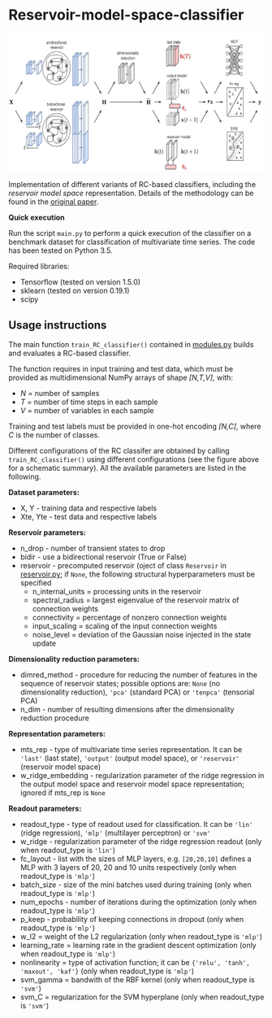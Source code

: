 # Reservoir-model-space-classifier

<img src="./logs/RC_classifier.JPG" width="603.5" height="272.5">

Implementation of different variants of RC-based classifiers, including the *reservoir model space* representation. Details of the methodology can be found in the [original paper](https://arxiv.org/abs/1711.06509).

**Quick execution**

Run the script ```main.py``` to perform a quick execution of the classifier on a benchmark dataset for classification of multivariate time series.
The code has been tested on Python 3.5.

Required libraries:

- Tensorflow (tested on version 1.5.0)
- sklearn (tested on version 0.19.1)
- scipy


## Usage instructions

The main function ```train_RC_classifier()``` contained in [modules.py](https://github.com/FilippoMB/Reservoir-model-space-classifier/blob/master/code/modules.py) builds and evaluates a RC-based classifier.

The function requires in input training and test data, which must be provided as multidimensional NumPy arrays of shape *[N,T,V]*, with:

- *N* = number of samples
- *T* = number of time steps in each sample
- *V* = number of variables in each sample

Training and test labels must be provided in one-hot encoding *[N,C]*, where *C* is the number of classes.

Different configurations of the RC classifer are obtained by calling ```train_RC_classifier()``` using different configurations (see the figure above for a schematic summary). All the available parameters are listed in the following.

**Dataset parameters:**

- X, Y - training data and respective labels
- Xte, Yte - test data and respective labels
    
**Reservoir parameters:**

- n_drop - number of transient states to drop
- bidir - use a bidirectional reservoir (True or False)
- reservoir - precomputed reservoir (oject of class ````Reservoir```` in [reservoir.py](https://github.com/FilippoMB/Reservoir-model-space-classifier/blob/master/code/reservoir.py); if ```None```, the following structural hyperparameters must be specified
    - n\_internal\_units = processing units in the reservoir
    - spectral_radius = largest eigenvalue of the reservoir matrix of connection weights
    - connectivity = percentage of nonzero connection weights
    - input_scaling = scaling of the input connection weights
    - noise_level = deviation of the Gaussian noise injected in the state update

        
**Dimensionality reduction parameters:**

- dimred_method - procedure for reducing the number of features in the sequence of reservoir states; possible options are: ````None```` (no dimensionality reduction), ````'pca'```` (standard PCA) or ````'tenpca'```` (tensorial PCA)
- n_dim - number of resulting dimensions after the dimensionality reduction procedure
    
**Representation parameters:**

- mts_rep - type of multivariate time series representation. It can be ````'last'```` (last state), ````'output'```` (output model space), or ````'reservoir'```` (reservoir model space)
- w_ridge_embedding - regularization parameter of the ridge regression in the output model space and reservoir model space representation; ignored if mts_rep is ````None````
    
**Readout parameters:**

- readout_type - type of readout used for classification. It can be ````'lin'```` (ridge regression), ````'mlp'```` (multilayer perceptron) or ````'svm'````          
- w\_ridge - regularization parameter of the ridge regression readout (only when readout_type is ````'lin'````)              
- fc\_layout - list with the sizes of MLP layers, e.g. ````[20,20,10]```` defines a MLP with 3 layers of 20, 20 and 10 units respectively (only when readout_type is ````'mlp'````)
- batch\_size - size of the mini batches used during training (only when readout_type is ````'mlp'````)
- num\_epochs - number of iterations during the optimization (only when readout_type is ````'mlp'````)
- p\_keep - probability of keeping connections in dropout (only when readout_type is ````'mlp'````)
- w\_l2 = weight of the L2 regularization (only when readout_type is ````'mlp'````)
- learning\_rate = learning rate in the gradient descent optimization (only when readout_type is ````'mlp'````)
- nonlinearity = type of activation function; it can be ````{'relu', 'tanh', 'maxout', 'kaf'}```` (only when readout_type is ````'mlp'````)
- svm\_gamma = bandwith of the RBF kernel (only when readout_type is ````'svm'````)
- svm\_C = regularization for the SVM hyperplane (only when readout_type is ````'svm'````)
